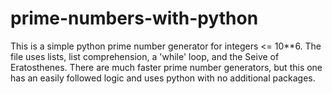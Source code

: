 # prime-numbers-with-python
This is a simple python prime number generator for integers <= 10**6. The file uses lists, list comprehension, a 'while' loop, and the Seive of Eratosthenes. There are much faster prime number generators, but this one has an easily followed logic and uses python with no additional packages.  
